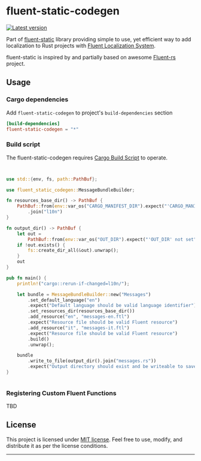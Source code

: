 # fluent-static-codegen


[![Latest version](https://img.shields.io/crates/v/fluent-static-codegen.svg)](https://crates.io/crates/fluent-static-codegen)


Part of [fluent-static](/README.md) library providing simple to use, yet efficient way to add localization to Rust projects with [Fluent Localization System](https://projectfluent.org/).

fluent-static is inspired by and partially based on awesome [Fluent-rs](https://github.com/projectfluent/fluent-rs) project.

## Usage

### Cargo dependencies

Add `fluent-static-codegen` to project's `build-dependencies` section

```toml
[build-dependencies]
fluent-static-codegen = "*"
```

### Build script

The fluent-static-codegen requires [Cargo Build Script](https://doc.rust-lang.org/cargo/reference/build-scripts.html) to operate.

```rust


use std::{env, fs, path::PathBuf};

use fluent_static_codegen::MessageBundleBuilder;

fn resources_base_dir() -> PathBuf {
    PathBuf::from(env::var_os("CARGO_MANIFEST_DIR").expect("'CARGO_MANIFEST_DIR' not set"))
        .join("l10n")
}

fn output_dir() -> PathBuf {
    let out =
        PathBuf::from(env::var_os("OUT_DIR").expect("'OUT_DIR' not set")).join("generated/fluent");
    if !out.exists() {
        fs::create_dir_all(&out).unwrap();
    }
    out
}

pub fn main() {
    println!("cargo::rerun-if-changed=l10n/");

    let bundle = MessageBundleBuilder::new("Messages")
        .set_default_language("en")
        .expect("Default language should be valid language identifier")
        .set_resources_dir(resources_base_dir())
        .add_resource("en", "messages-en.ftl")
        .expect("Resource file should be valid Fluent resource")
        .add_resource("it", "messages-it.ftl")
        .expect("Resource file should be valid Fluent resource")
        .build()
        .unwrap();

    bundle
        .write_to_file(output_dir().join("messages.rs"))
        .expect("Output directory should exist and be writeable to save generated code");
}
  
```

### Registering Custom Fluent Functions

TBD

## License

This project is licensed under [MIT license](/LICENSE.md). Feel free to use, modify, and distribute it as per the license conditions.

---
